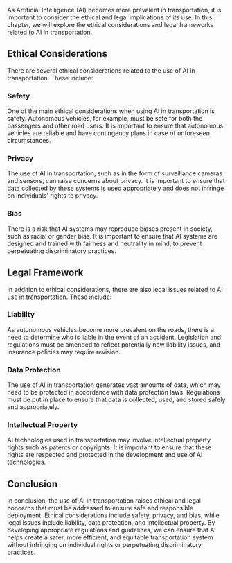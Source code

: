 
As Artificial Intelligence (AI) becomes more prevalent in transportation, it is important to consider the ethical and legal implications of its use. In this chapter, we will explore the ethical considerations and legal frameworks related to AI in transportation.

Ethical Considerations
----------------------

There are several ethical considerations related to the use of AI in transportation. These include:

### Safety

One of the main ethical considerations when using AI in transportation is safety. Autonomous vehicles, for example, must be safe for both the passengers and other road users. It is important to ensure that autonomous vehicles are reliable and have contingency plans in case of unforeseen circumstances.

### Privacy

The use of AI in transportation, such as in the form of surveillance cameras and sensors, can raise concerns about privacy. It is important to ensure that data collected by these systems is used appropriately and does not infringe on individuals' rights to privacy.

### Bias

There is a risk that AI systems may reproduce biases present in society, such as racial or gender bias. It is important to ensure that AI systems are designed and trained with fairness and neutrality in mind, to prevent perpetuating discriminatory practices.

Legal Framework
---------------

In addition to ethical considerations, there are also legal issues related to AI use in transportation. These include:

### Liability

As autonomous vehicles become more prevalent on the roads, there is a need to determine who is liable in the event of an accident. Legislation and regulations must be amended to reflect potentially new liability issues, and insurance policies may require revision.

### Data Protection

The use of AI in transportation generates vast amounts of data, which may need to be protected in accordance with data protection laws. Regulations must be put in place to ensure that data is collected, used, and stored safely and appropriately.

### Intellectual Property

AI technologies used in transportation may involve intellectual property rights such as patents or copyrights. It is important to ensure that these rights are respected and protected in the development and use of AI technologies.

Conclusion
----------

In conclusion, the use of AI in transportation raises ethical and legal concerns that must be addressed to ensure safe and responsible deployment. Ethical considerations include safety, privacy, and bias, while legal issues include liability, data protection, and intellectual property. By developing appropriate regulations and guidelines, we can ensure that AI helps create a safer, more efficient, and equitable transportation system without infringing on individual rights or perpetuating discriminatory practices.
